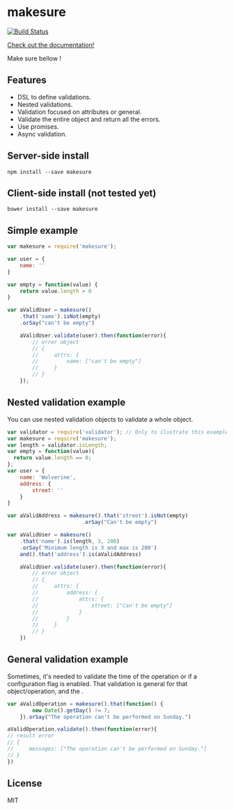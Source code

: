 # makesure
[![Build Status](https://travis-ci.org/sadjow/makesure.svg?branch=master)](https://travis-ci.org/sadjow/makesure)

[Check out the documentation!](https://github.com/sadjow/makesure)

Make sure bellow !

##  Features

  * DSL to define validations.
  * Nested validations.
  * Validation focused on attributes or general.
  * Validate the entire object and return all the errors.
  * Use promises.
  * Async validation.

##  Server-side install

```console
npm install --save makesure
```

## Client-side install (not tested yet)

```console
bower install --save makesure
```

## Simple example

```javascript
var makesure = require('makesure');

var user = {
    name: ''
}

var empty = function(value) {
    return value.length > 0
}

var aValidUser = makesure()
    .that('name').isNot(empty)
    .orSay("can't be empty")

    aValidUser.validate(user).then(function(error){
        // error object
        // {
        //     attrs: {
        //         name: ["can't be empty"]
        //     }
        // }
    });
```

## Nested validation example

You can use nested validation objects to validate a whole object.

```javascript
var validator = require('validator'); // Only to ilustrate this example
var makesure = require('makesure');
var length = validator.isLength;
var empty = function(value){
  return value.length == 0;
};
var user = {
    name: 'Wolverine',
    address: {
        street: ''
    }
}

var aValidAddress = makesure().that('street').isNot(empty)
                        .orSay("Can't be empty")

var aValidUser = makesure()
    .that('name').is(length, 3, 200)
    .orSay('Minimum length is 3 and max is 200')
    and().that('address').is(aValidAddress)

    aValidUser.validate(user).then(function(error){
        // error object
        // {
        //     attrs: {
        //         address: {
        //             attrs: {
        //                 street: ["Can't be empty"]
        //             }
        //         }
        //     }
        // }
    })
```

## General validation example

Sometimes, it's needed to validate the time of the operation or if a configuration flag is enabled. That validation is general for that object/operation, and the .

```javascript
var aValidOperation = makesure().that(function() {
        new Date().getDay() != 7;
    }).orSay("The operation can't be performed on Sunday.")

aValidOperation.validate().then(function(error){
// result error
// {
//     messages: ["The operation can't be performed on Sunday."]
// }
})
```

## License

MIT